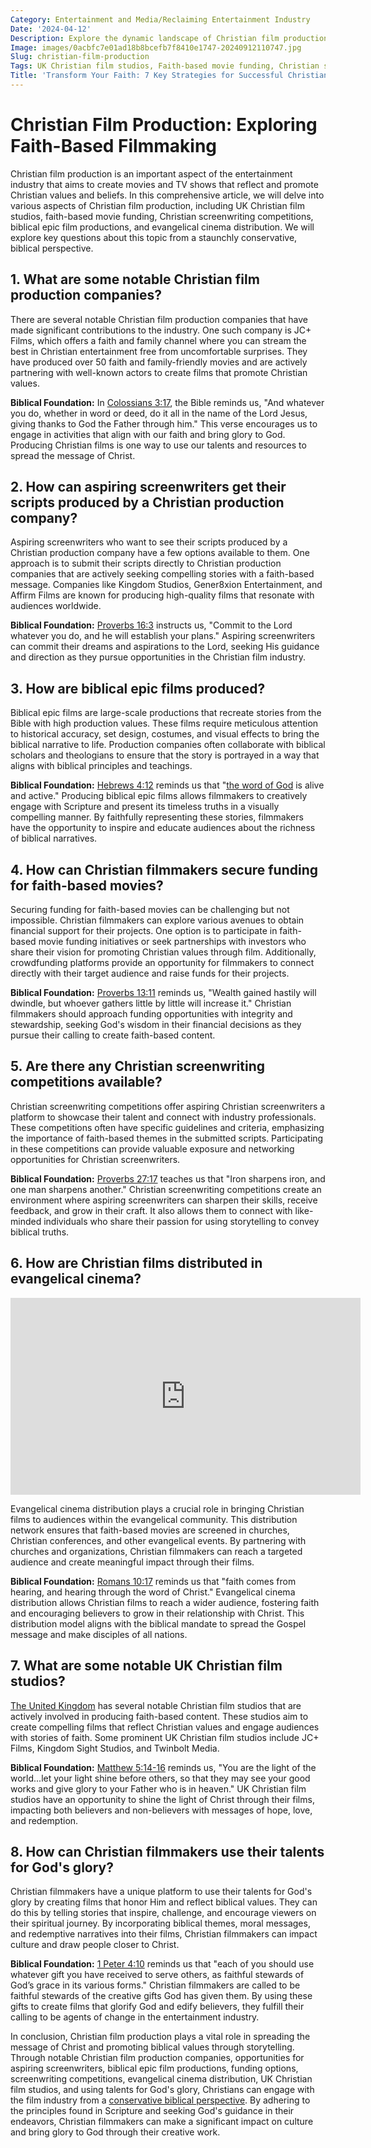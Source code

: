 ```yaml
---
Category: Entertainment and Media/Reclaiming Entertainment Industry
Date: '2024-04-12'
Description: Explore the dynamic landscape of Christian film production in the UK, from funding faith-based movies to scriptwriting competitions and distributing evangelical cinema. Discover the journey of bringing Biblical epics to life on screen.
Image: images/0acbfc7e01ad18b8bcefb7f8410e1747-20240912110747.jpg
Slug: christian-film-production
Tags: UK Christian film studios, Faith-based movie funding, Christian screenwriting competitions, Biblical epic film productions, Evangelical cinema distribution
Title: 'Transform Your Faith: 7 Key Strategies for Successful Christian Film Production'
---
```


# Christian Film Production: Exploring Faith-Based Filmmaking

Christian film production is an important aspect of the entertainment industry that aims to create movies and TV shows that reflect and promote Christian values and beliefs. In this comprehensive article, we will delve into various aspects of Christian film production, including UK Christian film studios, faith-based movie funding, Christian screenwriting competitions, biblical epic film productions, and evangelical cinema distribution. We will explore key questions about this topic from a staunchly conservative, biblical perspective.

## 1. What are some notable Christian film production companies?

There are several notable Christian film production companies that have made significant contributions to the industry. One such company is JC+ Films, which offers a faith and family channel where you can stream the best in Christian entertainment free from uncomfortable surprises. They have produced over 50 faith and family-friendly movies and are actively partnering with well-known actors to create films that promote Christian values.

**Biblical Foundation:** In [Colossians 3:17](https://www.bibleref.com/Colossians/3/Colossians-3-17.html), the Bible reminds us, "And whatever you do, whether in word or deed, do it all in the name of the Lord Jesus, giving thanks to God the Father through him." This verse encourages us to engage in activities that align with our faith and bring glory to God. Producing Christian films is one way to use our talents and resources to spread the message of Christ.

## 2. How can aspiring screenwriters get their scripts produced by a Christian production company?

Aspiring screenwriters who want to see their scripts produced by a Christian production company have a few options available to them. One approach is to submit their scripts directly to Christian production companies that are actively seeking compelling stories with a faith-based message. Companies like Kingdom Studios, Gener8xion Entertainment, and Affirm Films are known for producing high-quality films that resonate with audiences worldwide.

**Biblical Foundation:** [Proverbs 16:3](https://www.bibleref.com/Proverbs/16/Proverbs-16-3.html) instructs us, "Commit to the Lord whatever you do, and he will establish your plans." Aspiring screenwriters can commit their dreams and aspirations to the Lord, seeking His guidance and direction as they pursue opportunities in the Christian film industry.

## 3. How are biblical epic films produced?

Biblical epic films are large-scale productions that recreate stories from the Bible with high production values. These films require meticulous attention to historical accuracy, set design, costumes, and visual effects to bring the biblical narrative to life. Production companies often collaborate with biblical scholars and theologians to ensure that the story is portrayed in a way that aligns with biblical principles and teachings.

**Biblical Foundation:** [Hebrews 4:12](https://www.bibleref.com/Hebrews/4/Hebrews-4-12.html) reminds us that "[the word of God](/top-50-spiritual-weapons-for-warfare-a-biblical-guide-for-christian-warriors) is alive and active." Producing biblical epic films allows filmmakers to creatively engage with Scripture and present its timeless truths in a visually compelling manner. By faithfully representing these stories, filmmakers have the opportunity to inspire and educate audiences about the richness of biblical narratives.

## 4. How can Christian filmmakers secure funding for faith-based movies?

Securing funding for faith-based movies can be challenging but not impossible. Christian filmmakers can explore various avenues to obtain financial support for their projects. One option is to participate in faith-based movie funding initiatives or seek partnerships with investors who share their vision for promoting Christian values through film. Additionally, crowdfunding platforms provide an opportunity for filmmakers to connect directly with their target audience and raise funds for their projects.

**Biblical Foundation:** [Proverbs 13:11](https://www.bibleref.com/Proverbs/13/Proverbs-13-11.html) reminds us, "Wealth gained hastily will dwindle, but whoever gathers little by little will increase it." Christian filmmakers should approach funding opportunities with integrity and stewardship, seeking God's wisdom in their financial decisions as they pursue their calling to create faith-based content.

## 5. Are there any Christian screenwriting competitions available?

Christian screenwriting competitions offer aspiring Christian screenwriters a platform to showcase their talent and connect with industry professionals. These competitions often have specific guidelines and criteria, emphasizing the importance of faith-based themes in the submitted scripts. Participating in these competitions can provide valuable exposure and networking opportunities for Christian screenwriters.

**Biblical Foundation:** [Proverbs 27:17](https://www.bibleref.com/Proverbs/27/Proverbs-27-17.html) teaches us that "Iron sharpens iron, and one man sharpens another." Christian screenwriting competitions create an environment where aspiring screenwriters can sharpen their skills, receive feedback, and grow in their craft. It also allows them to connect with like-minded individuals who share their passion for using storytelling to convey biblical truths.

## 6. How are Christian films distributed in evangelical cinema?


<iframe width="560" height="315" src="https://www.youtube.com/embed/JqQB1JYVoS0" frameborder="0" allow="autoplay; encrypted-media" allowfullscreen></iframe>


Evangelical cinema distribution plays a crucial role in bringing Christian films to audiences within the evangelical community. This distribution network ensures that faith-based movies are screened in churches, Christian conferences, and other evangelical events. By partnering with churches and organizations, Christian filmmakers can reach a targeted audience and create meaningful impact through their films.

**Biblical Foundation:** [Romans 10:17](https://www.bibleref.com/Romans/10/Romans-10-17.html) reminds us that "faith comes from hearing, and hearing through the word of Christ." Evangelical cinema distribution allows Christian films to reach a wider audience, fostering faith and encouraging believers to grow in their relationship with Christ. This distribution model aligns with the biblical mandate to spread the Gospel message and make disciples of all nations.

## 7. What are some notable UK Christian film studios?

[The United Kingdom](/christian-television-programming) has several notable Christian film studios that are actively involved in producing faith-based content. These studios aim to create compelling films that reflect Christian values and engage audiences with stories of faith. Some prominent UK Christian film studios include JC+ Films, Kingdom Sight Studios, and Twinbolt Media.

**Biblical Foundation:** [Matthew 5:14-16](https://www.bibleref.com/Matthew/5/Matthew-5-14.html) reminds us, "You are the light of the world...let your light shine before others, so that they may see your good works and give glory to your Father who is in heaven." UK Christian film studios have an opportunity to shine the light of Christ through their films, impacting both believers and non-believers with messages of hope, love, and redemption.

## 8. How can Christian filmmakers use their talents for God's glory?

Christian filmmakers have a unique platform to use their talents for God's glory by creating films that honor Him and reflect biblical values. They can do this by telling stories that inspire, challenge, and encourage viewers on their spiritual journey. By incorporating biblical themes, moral messages, and redemptive narratives into their films, Christian filmmakers can impact culture and draw people closer to Christ.

**Biblical Foundation:** [1 Peter 4:10](https://www.bibleref.com/1-Peter/4/1-Peter-4-10.html) reminds us that "each of you should use whatever gift you have received to serve others, as faithful stewards of God’s grace in its various forms." Christian filmmakers are called to be faithful stewards of the creative gifts God has given them. By using these gifts to create films that glorify God and edify believers, they fulfill their calling to be agents of change in the entertainment industry.

In conclusion, Christian film production plays a vital role in spreading the message of Christ and promoting biblical values through storytelling. Through notable Christian film production companies, opportunities for aspiring screenwriters, biblical epic film productions, funding options, screenwriting competitions, evangelical cinema distribution, UK Christian film studios, and using talents for God's glory, Christians can engage with the film industry from a [conservative biblical perspective](/preserving-traditional-marriage). By adhering to the principles found in Scripture and seeking God's guidance in their endeavors, Christian filmmakers can make a significant impact on culture and bring glory to God through their creative work.